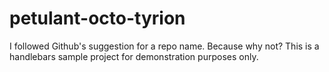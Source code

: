 # petulant-octo-tyrion
I followed Github's suggestion for a repo name. Because why not? This is a handlebars sample project for demonstration purposes only.
